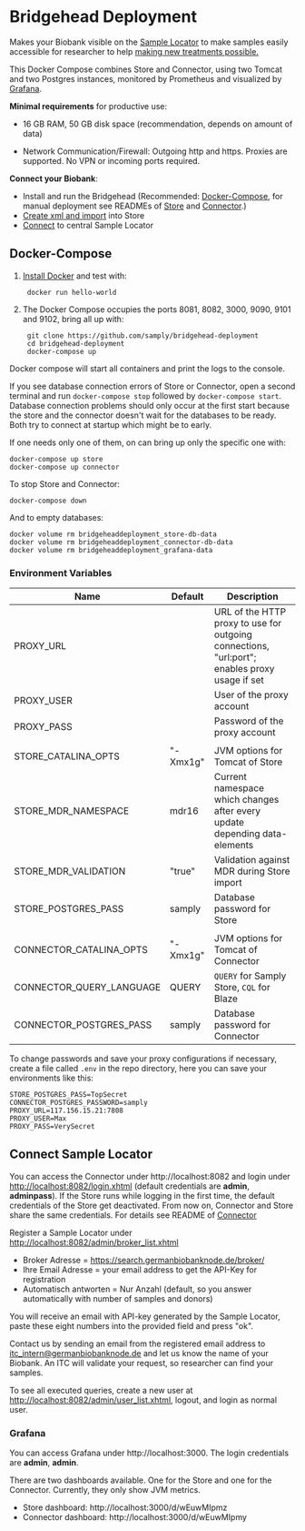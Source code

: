 # Bridgehead Deployment
Makes your Biobank visible on the [Sample Locator](https://search.germanbiobanknode.de) to make samples easily accessible for researcher to help [making new treatments possible.](https://www.bbmri-eric.eu)

This Docker Compose combines Store and Connector, using two Tomcat and two Postgres instances, monitored by Prometheus and visualized by [Grafana](#grafana).

**Minimal requirements** for productive use:

- 16 GB RAM, 50 GB disk space (recommendation, depends on amount of data)

- Network Communication/Firewall: Outgoing http and https. Proxies are supported. No VPN or incoming ports required.


**Connect your Biobank**:

- Install and run the Bridgehead (Recommended: [Docker-Compose](#docker-compose), for manual deployment see READMEs of [Store](doc/Store.md) and [Connector](doc/Connector.md).)
- [Create xml and import](doc/IMPORT.md) into Store
- [Connect](#connect-sample-locator) to central Sample Locator


## Docker-Compose
1. [Install Docker](https://docs.docker.com/install/) and test with:

        docker run hello-world

2. The Docker Compose occupies the ports 8081, 8082, 3000, 9090, 9101 and 9102, bring all up with:

        git clone https://github.com/samply/bridgehead-deployment
        cd bridgehead-deployment
        docker-compose up

Docker compose will start all containers and print the logs to the console.

If you see database connection errors of Store or Connector, open a second terminal and run `docker-compose stop` followed by `docker-compose start`. Database connection problems should only occur at the first start because the store and the connector doesn't wait for the databases to be ready. Both try to connect at startup which might be to early.

If one needs only one of them, on can bring up only the specific one with:

    docker-compose up store
    docker-compose up connector

To stop Store and Connector:

    docker-compose down

And to empty databases:

    docker volume rm bridgeheaddeployment_store-db-data
    docker volume rm bridgeheaddeployment_connector-db-data
    docker volume rm bridgeheaddeployment_grafana-data


### Environment Variables

| Name                     | Default  | Description                                                  |
| ------------------------ | -------- | ------------------------------------------------------------ |
| PROXY_URL                |          | URL of the HTTP proxy to use for outgoing connections, "url:port"; enables proxy usage if set |
| PROXY_USER               |          | User of the proxy account                                    |
| PROXY_PASS               |          | Password of the proxy account                                |
|                          |          |                                                              |
| STORE_CATALINA_OPTS      | "-Xmx1g" | JVM options for Tomcat of Store                              |
| STORE_MDR_NAMESPACE      | mdr16    | Current namespace which changes after every update depending data-elements |
| STORE_MDR_VALIDATION     | "true"   | Validation against MDR during Store import                   |
| STORE_POSTGRES_PASS      | samply   | Database password for Store                                  |
|                          |          |                                                              |
| CONNECTOR_CATALINA_OPTS  | "-Xmx1g" | JVM options for Tomcat of Connector                          |
| CONNECTOR_QUERY_LANGUAGE | QUERY    | `QUERY` for Samply Store, `CQL` for Blaze                    |
| CONNECTOR_POSTGRES_PASS  | samply   | Database password for Connector                              |

To change passwords and save your proxy configurations if necessary, create a file called `.env` in the repo directory, here you can save your environments like this:

    STORE_POSTGRES_PASS=TopSecret
    CONNECTOR_POSTGRES_PASSWORD=samply
    PROXY_URL=117.156.15.21:7808
    PROXY_USER=Max
    PROXY_PASS=VerySecret


## Connect Sample Locator

You can access the Connector under http://localhost:8082 and login under <http://localhost:8082/login.xhtml> (default credentials are **admin**, **adminpass**). If the Store runs while logging in the first time, the default credentials of the Store get deactivated. From now on, Connector and Store share the same credentials. For details see README of [Connector](doc/Connector.md)

Register a Sample Locator under <http://localhost:8082/admin/broker_list.xhtml>

- Broker Adresse = <https://search.germanbiobanknode.de/broker/>
- Ihre Email Adresse = your email address to get the API-Key for registration
- Automatisch antworten = Nur Anzahl (default, so you answer automatically with number of samples and donors)

You will receive an email with API-key generated by the Sample Locator, paste these eight numbers into the provided field and press "ok".

Contact us by sending an email from the registered email address to itc_intern@germanbiobanknode.de and let us know the name of your Biobank. An ITC will validate your request, so researcher can find your samples.

To see all executed queries, create a new user at <http://localhost:8082/admin/user_list.xhtml>, logout, and login as normal user.


### Grafana

You can access Grafana under http://localhost:3000. The login credentials are **admin**, **admin**.

There are two dashboards available. One for the Store and one for the Connector. Currently, they only show JVM metrics.

- Store dashboard: http://localhost:3000/d/wEuwMIpmz
- Connector dashboard: http://localhost:3000/d/wEuwMIpmy